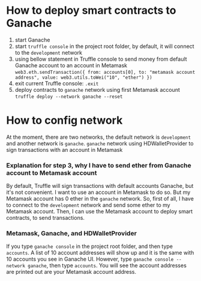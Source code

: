 # How to deploy smart contracts to Ganache
1. start Ganache
2. start `truffle console` in the project root folder, by default, it will connect to the `development` network
3. using bellow statement in Truffle console to send money from default Ganache account to an account in Metamask
`web3.eth.sendTransaction({ from: accounts[0], to: "metamask account address", value: web3.utils.toWei("10", "ether") })`
4. exit current Truffle console: `.exit`
5. deploy contracts to `ganache` network using first Metamask account
`truffle deploy --network ganache --reset`

# How to config network
At the moment, there are two networks, the default network is `development` and another network is `ganache`.
`ganache` network using HDWalletProvider to sign transactions with an account in Metamask
### Explanation for step 3, why I have to send ether from Ganache account to Metamask account
By default, Truffle will sign transactions with default accounts Ganache, but it's not convenient.
I want to use an account in Metamask to do so. But my Metamask account has 0 ether in the `ganache` network.
So, first of all, I have to connect to the `development` network and send some ether to my Metamask account.
Then, I can use the Metamask account to deploy smart contracts, to send transactions.

### Metamask, Ganache, and HDWalletProvider
If you type `ganache console` in the project root folder, and then type `accounts`. A list of 10 account addresses will show up and it is the same with 10 accounts you see in Ganache UI.
However, type `ganache console --network ganache`, then type `accounts`. You will see the account addresses are printed out are your Metamask account address.